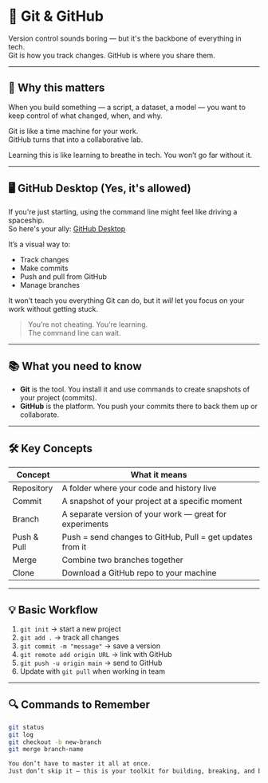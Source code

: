 # 🔧 Git & GitHub

Version control sounds boring — but it's the backbone of everything in tech.  
Git is how you track changes. GitHub is where you share them.

---

## 🧠 Why this matters

When you build something — a script, a dataset, a model — you want to keep control of what changed, when, and why.

Git is like a time machine for your work.  
GitHub turns that into a collaborative lab.

Learning this is like learning to breathe in tech. You won’t go far without it.

---

## 🖥️ GitHub Desktop (Yes, it's allowed)

If you're just starting, using the command line might feel like driving a spaceship.  
So here's your ally: [GitHub Desktop](https://desktop.github.com/)

It’s a visual way to:

- Track changes
- Make commits
- Push and pull from GitHub
- Manage branches

It won’t teach you everything Git can do, but it *will* let you focus on your work without getting stuck.

> You’re not cheating. You’re learning.  
> The command line can wait.

---

## 📚 What you need to know

- **Git** is the tool. You install it and use commands to create snapshots of your project (commits).
- **GitHub** is the platform. You push your commits there to back them up or collaborate.

---

## 🛠️ Key Concepts

| Concept        | What it means                                                |
|----------------|-------------------------------------------------------------|
| Repository     | A folder where your code and history live                   |
| Commit         | A snapshot of your project at a specific moment             |
| Branch         | A separate version of your work — great for experiments     |
| Push & Pull    | Push = send changes to GitHub, Pull = get updates from it   |
| Merge          | Combine two branches together                               |
| Clone          | Download a GitHub repo to your machine                      |

---

## 💡 Basic Workflow

1. `git init` → start a new project  
2. `git add .` → track all changes  
3. `git commit -m "message"` → save a version  
4. `git remote add origin URL` → link with GitHub  
5. `git push -u origin main` → send to GitHub  
6. Update with `git pull` when working in team

---

## 🔍 Commands to Remember

```bash
git status
git log
git checkout -b new-branch
git merge branch-name

You don’t have to master it all at once.
Just don’t skip it — this is your toolkit for building, breaking, and becoming.